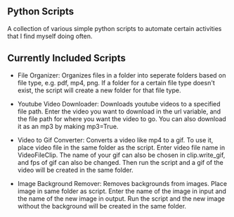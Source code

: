## Python Scripts

A collection of various simple python scripts to automate certain activities that I find myself doing often.

## Currently Included Scripts
- File Organizer: Organizes files in a folder into seperate folders based on file type, e.g. pdf, mp4, png. If a folder for a certain file type doesn't exist, the script will create a new folder for that file type.

- Youtube Video Downloader: Downloads youtube videos to a specified file path. Enter the video you want to download in the url variable, and the file path for where you want the video to go. You can also download it as an mp3 by making mp3=True.

- Video to Gif Converter: Converts a video like mp4 to a gif. To use it, place video file in the same folder as the script. Enter video file name in VideoFileClip. The name of your gif can also be chosen in clip.write_gif, and fps of gif can also be changed. Then run the script and a gif of the video will be created in the same folder.

- Image Background Remover: Removes backgrounds from images. Place image in same folder as script. Enter the name of the image in input and the name of the new image in output. Run the script and the new image without the background will be created in the same folder.
